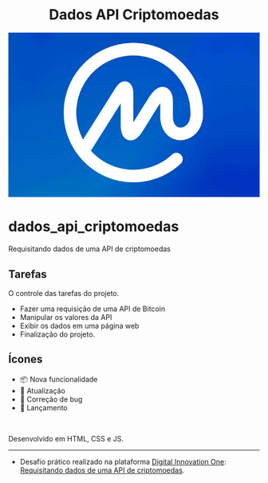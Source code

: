 <h1 align="center">Dados API Criptomoedas</h5>

<p align="center">
  <a href="https://github.com/ednaldosdl/dados_api_criptomoedas" target="_blank">
    <img src="coin.jpg" alt="Capa"/>
  </a>

# dados_api_criptomoedas
Requisitando dados de uma API de criptomoedas

##  Tarefas
  O controle das tarefas do projeto.

  *  Fazer uma requisição de uma API de Bitcoin
  *  Manipular os valores da API
  *  Exibir os dados em uma página web
  *  Finalização do projeto.

##  Ícones
-  📦 Nova funcionalidade
-  🔄 Atualização
-  🐛 Correção de bug
-  🏁 Lançamento

  <br/>
  
  Desenvolvido em HTML, CSS e JS.
</p>
<hr/>

- Desafio prático realizado na plataforma [Digital Innovation One](https://web.digitalinnovation.one/home "Digital Innovation One"): [Requisitando dados de uma API de criptomoedas](https://web.digitalinnovation.one/lab/requisitando-dados-de-uma-api-de-criptomoedas/learning/696813bd-d7f2-44c1-a4be-773b46129b71").
